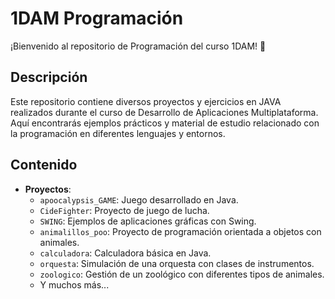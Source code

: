 # 1DAM Programación

¡Bienvenido al repositorio de Programación del curso 1DAM! 🚀

## Descripción

Este repositorio contiene diversos proyectos y ejercicios en JAVA realizados durante el curso de Desarrollo de Aplicaciones Multiplataforma. Aquí encontrarás ejemplos prácticos y material de estudio relacionado con la programación en diferentes lenguajes y entornos.

## Contenido

- **Proyectos**: 
  - `apoocalypsis_GAME`: Juego desarrollado en Java.
  - `CideFighter`: Proyecto de juego de lucha.
  - `SWING`: Ejemplos de aplicaciones gráficas con Swing.
  - `animalillos_poo`: Proyecto de programación orientada a objetos con animales.
  - `calculadora`: Calculadora básica en Java.
  - `orquesta`: Simulación de una orquesta con clases de instrumentos.
  - `zoologico`: Gestión de un zoológico con diferentes tipos de animales.
  - Y muchos más...
